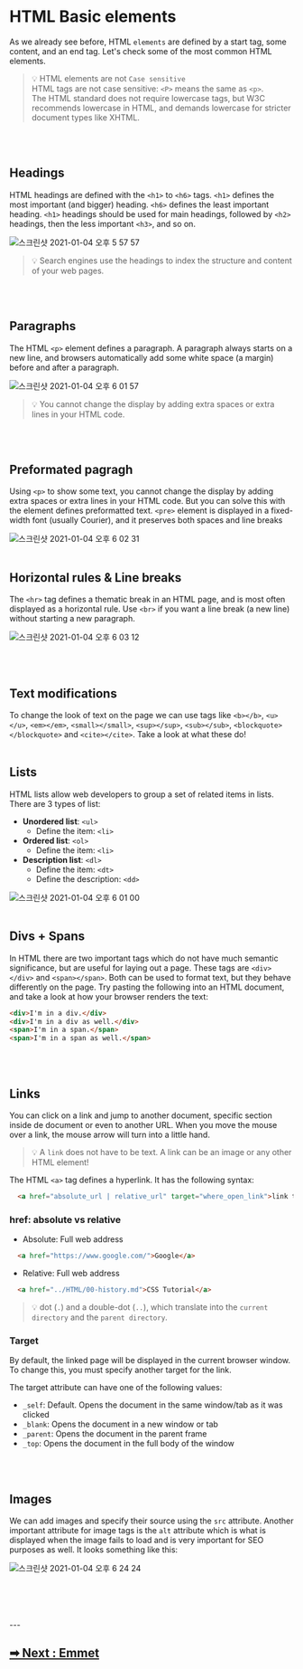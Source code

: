 # HTML Basic elements
As we already see before, HTML `elements` are defined by a start tag, some content, and an end tag.
Let's check some of the most common HTML elements.

> 💡 HTML elements are not `Case sensitive`<br>
> HTML tags are not case sensitive: `<P>` means the same as `<p>`.<br>
> The HTML standard does not require lowercase tags, but W3C recommends lowercase in HTML, and demands lowercase for stricter document types like XHTML.

<br>
<br>

## Headings
HTML headings are defined with the `<h1>` to `<h6>` tags. `<h1>` defines the most important (and bigger) heading. `<h6>` defines the least important heading.
`<h1>` headings should be used for main headings, followed by `<h2>` headings, then the less important `<h3>`, and so on.

![스크린샷 2021-01-04 오후 5 57 57](https://user-images.githubusercontent.com/50701501/103559453-717d8d00-4eb6-11eb-97c3-cdb5a0b5158c.png)

> 💡 Search engines use the headings to index the structure and content of your web pages.

<br>
<br>

## Paragraphs
The HTML `<p>` element defines a paragraph. A paragraph always starts on a new line, and browsers automatically add some white space (a margin) before and after a paragraph.

![스크린샷 2021-01-04 오후 6 01 57](https://user-images.githubusercontent.com/50701501/103559756-f1a3f280-4eb6-11eb-9a1a-0727f3bea883.png)

> 💡 You cannot change the display by adding extra spaces or extra lines in your HTML code.

<br>
<br>

## Preformated pagragh
Using `<p>` to show some text, you cannot change the display by adding extra spaces or extra lines in your HTML code.
But you can solve this with the element defines preformatted text. `<pre>` element is displayed in a fixed-width font (usually Courier), and it preserves both spaces and line breaks

![스크린샷 2021-01-04 오후 6 02 31](https://user-images.githubusercontent.com/50701501/103559806-05e7ef80-4eb7-11eb-8e0e-cc01f1decde6.png)
<br>
<br>

## Horizontal rules & Line breaks
The `<hr>` tag defines a thematic break in an HTML page, and is most often displayed as a horizontal rule.
Use `<br>` if you want a line break (a new line) without starting a new paragraph.

![스크린샷 2021-01-04 오후 6 03 12](https://user-images.githubusercontent.com/50701501/103559861-1f893700-4eb7-11eb-86a9-3e7244d4cb41.png)

<br>
<br>

## Text modifications
To change the look of text on the page we can use tags like `<b></b>`, `<u></u>`, `<em></em>`, `<small></small>`, `<sup></sup>`, `<sub></sub>`, `<blockquote></blockquote>` and `<cite></cite>`. Take a look at what these do!
<br>
<br>

## Lists
HTML lists allow web developers to group a set of related items in lists. There are 3 types of list:

- **Unordered list**: `<ul>` 
  - Define the item: `<li>`
- **Ordered list**: `<ol>` 
  - Define the item: `<li>`
- **Description list**: `<dl>` 
  - Define the item: `<dt>`
  - Define the description: `<dd>`

![스크린샷 2021-01-04 오후 6 01 00](https://user-images.githubusercontent.com/50701501/103559681-d0db9d00-4eb6-11eb-8821-68208462eff4.png)
<br>
<br>

## Divs + Spans
In HTML there are two important tags which do not have much semantic significance, but are useful for laying out a page. These tags are `<div></div>` and `<span></span>`. Both can be used to format text, but they behave differently on the page. Try pasting the following into an HTML document, and take a look at how your browser renders the text:
```HTML
<div>I'm in a div.</div>
<div>I'm in a div as well.</div>
<span>I'm in a span.</span>
<span>I'm in a span as well.</span>
```

<br>
<br>

## Links
You can click on a link and jump to another document, specific section inside de document or even to another URL.
When you move the mouse over a link, the mouse arrow will turn into a little hand.
> 💡 A `link` does not have to be text. A link can be an image or any other HTML element!

The HTML `<a>` tag defines a hyperlink. It has the following syntax:
```HTML
  <a href="absolute_url | relative_url" target="where_open_link">link text</a>
```
### href: absolute vs relative
- Absolute: Full web address
```HTML
  <a href="https://www.google.com/">Google</a>
```
- Relative: Full web address
```HTML
  <a href="../HTML/00-history.md">CSS Tutorial</a>
```
> 💡 dot (`.`) and a double-dot (`..`), which translate into the `current directory` and the `parent directory`.

### Target
By default, the linked page will be displayed in the current browser window. To change this, you must specify another target for the link.

The target attribute can have one of the following values:

- `_self`: Default. Opens the document in the same window/tab as it was clicked
- `_blank`: Opens the document in a new window or tab
- `_parent`: Opens the document in the parent frame
- `_top`: Opens the document in the full body of the window

<br>
<br>

## Images
We can add images and specify their source using the `src` attribute. Another important attribute for image tags is the `alt` attribute which is what is displayed when the image fails to load and is very important for SEO purposes as well. It looks something like this: 

![스크린샷 2021-01-04 오후 6 24 24](https://user-images.githubusercontent.com/50701501/103561676-21a0c500-4eba-11eb-9e3a-fa08683d1584.png)


<br>
<br>
<br>
<br>
---

## [➡ Next :  Emmet](/contents/en/HTML/04-emmet.md)